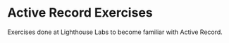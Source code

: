 # Active Record Exercises
Exercises done at Lighthouse Labs to become familiar with Active Record. 
